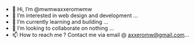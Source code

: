 - 👋 Hi, I’m @mwmwaxxeromwmw
- 👀 I’m interested in web design and development ...
- 🌱 I’m currently learning and building ...
- 💞️ I’m looking to collaborate on nothing ...
- 📫 How to reach me ? Contact me via email @ axxeromw@gmail.com...
